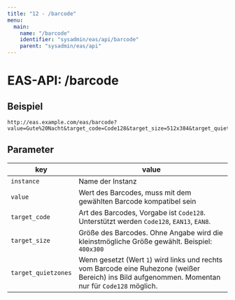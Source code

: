 ```yaml
---
title: "12 - /barcode"
menu:
  main:
    name: "/barcode"
    identifier: "sysadmin/eas/api/barcode"
    parent: "sysadmin/eas/api"
---
```

#  EAS-API: /barcode

##  Beispiel

```url
http://eas.example.com/eas/barcode?value=Gute%20Nacht&target_code=Code128&target_size=512x384&target_quietzones=1&instance=example
```


##  Parameter


|key|value|
|---|---|
|`instance`          |Name der Instanz|
|`value`             |Wert des Barcodes, muss mit dem gewählten Barcode kompatibel sein|
|`target_code`       |Art des Barcodes, Vorgabe ist `Code128`. Unterstützt werden `Code128`, `EAN13`, `EAN8`.|
|`target_size`       |Größe des Barcodes. Ohne Angabe wird die kleinstmögliche Größe gewählt. Beispiel: `400x300`|
|`target_quietzones` |Wenn gesetzt (Wert `1`) wird links und rechts vom Barcode eine Ruhezone (weißer Bereich) ins Bild aufgenommen. Momentan nur für `Code128` möglich.|


